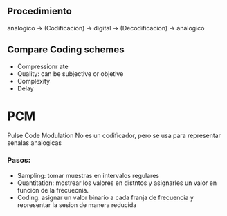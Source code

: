 ## Procedimiento
analogico -> (Codificacion) -> digital -> (Decodificacion) -> analogico

## Compare Coding schemes
- Compressionr ate
- Quality: can be subjective or objetive
- Complexity
- Delay

# PCM
Pulse Code Modulation
No es un codificador, pero se usa para representar senalas analogicas

### Pasos:
- Sampling: tomar muestras en intervalos regulares
- Quantitation: mostrear los valores en distntos y asignarles un valor en funcion de la frecuecnia.
- Coding: asignar un valor binario a cada franja de frecuencia y representar la sesion de manera reducida



